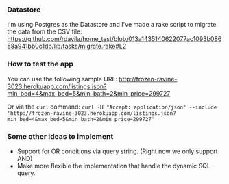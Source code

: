 ### Datastore

I'm using Postgres as the Datastore and I've made a rake script to migrate the data from the CSV file: https://github.com/rdavila/home_test/blob/013a1435140622077ac1093b08658a941bb0c1db/lib/tasks/migrate.rake#L2
### How to test the app

You can use the following sample URL: http://frozen-ravine-3023.herokuapp.com/listings.json?min_bed=4&max_bed=5&min_bath=2&min_price=299727

Or via the `curl` command: `curl -H "Accept: application/json" --include 'http://frozen-ravine-3023.herokuapp.com/listings.json?min_bed=4&max_bed=5&min_bath=2&min_price=299727'`

### Some other ideas to implement
* Support for OR conditions via query string. (Right now we only support AND)
* Make more flexible the implementation that handle the dynamic SQL query.
